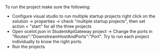 To run the project make sure the following:

- Configure visual studio to run multiple startup projects 
	right click on the solution -> properties -> check "multiple startup projects", then set action = "start" for all the three projects
- Open ocelot.json in StudentApiGateway project -> Change the ports in "Routes":"DownstreamHostAndPorts":"Port". Try to run each project individually to know the right ports.
- Run the projects